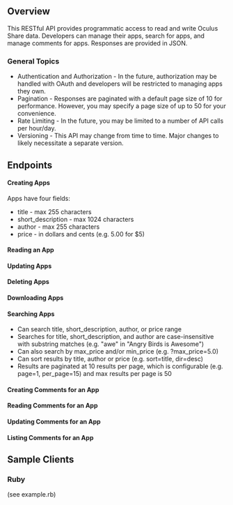## Overview
This RESTful API provides programmatic access to read and write Oculus Share data. Developers can manage their apps, search for apps, and manage comments for apps. Responses are provided in JSON.

### General Topics
* Authentication and Authorization - In the future, authorization may be handled with OAuth and developers will be restricted to managing apps they own.
* Pagination - Responses are paginated with a default page size of 10 for performance. However, you may specify a page size of up to 50 for your convenience.
* Rate Limiting - In the future, you may be limited to a number of API calls per hour/day.
* Versioning - This API may change from time to time. Major changes to likely necessitate a separate version.

## Endpoints
#### Creating Apps
Apps have four fields:
* title - max 255 characters
* short_description - max 1024 characters
* author - max 255 characters
* price - in dollars and cents (e.g. 5.00 for $5)
#### Reading an App
#### Updating Apps
#### Deleting Apps
#### Downloading Apps
#### Searching Apps
* Can search title, short_description, author, or price range
* Searches for title, short_description, and author are case-insensitive with substring matches (e.g. "awe" in "Angry Birds is Awesome")
* Can also search by max_price and/or min_price (e.g. ?max_price=5.0)
* Can sort results by title, author or price (e.g. sort=title, dir=desc)
* Results are paginated at 10 results per page, which is configurable (e.g. page=1, per_page=15) and max results per page is 50

#### Creating Comments for an App
#### Reading Comments for an App
#### Updating Comments for an App
#### Listing Comments for an App

## Sample Clients
### Ruby
(see example.rb)
